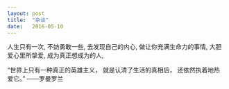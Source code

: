 ```yaml
---
layout: post
title:  "杂谈"
date:   2016-05-10
---
```


<p>
   人生只有一次,
   不妨勇敢一些,
   去发现自己的内心,
做让你充满生命力的事情,
  大胆爱心里所挚爱,
  成为真正想成为的人,
</p>
<p>
“世界上只有一种真正的英雄主义，
   就是认清了生活的真相后，
    还依然执着地热爱它。”   ——罗曼罗兰
</p>
